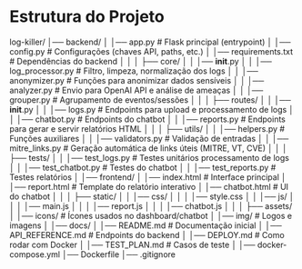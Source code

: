 # Estrutura do Projeto

log-killer/
│── backend/
│   │── app.py                 # Flask principal (entrypoint)
│   │── config.py              # Configurações (chaves API, paths, etc.)
│   │── requirements.txt       # Dependências do backend
│   │
│   ├── core/
│   │   │── __init__.py
│   │   │── log_processor.py   # Filtro, limpeza, normalização dos logs
│   │   │── anonymizer.py      # Funções para anonimizar dados sensíveis
│   │   │── analyzer.py        # Envio para OpenAI API e análise de ameaças
│   │   │── grouper.py         # Agrupamento de eventos/sessões
│   │
│   ├── routes/
│   │   │── __init__.py
│   │   │── logs.py            # Endpoints para upload e processamento de logs
│   │   │── chatbot.py         # Endpoints do chatbot
│   │   │── reports.py         # Endpoints para gerar e servir relatórios HTML
│   │
│   ├── utils/
│   │   │── helpers.py         # Funções auxiliares
│   │   │── validators.py      # Validação de entradas
│   │   │── mitre_links.py     # Geração automática de links úteis (MITRE, VT, CVE)
│   │
│   ├── tests/
│   │   │── test_logs.py       # Testes unitários processamento de logs
│   │   │── test_chatbot.py    # Testes do chatbot
│   │   │── test_reports.py    # Testes relatórios
│
│── frontend/
│   │── index.html             # Interface principal
│   │── report.html            # Template do relatório interativo
│   │── chatbot.html           # UI do chatbot
│   │
│   ├── static/
│   │   │── css/
│   │   │   │── style.css
│   │   │── js/
│   │   │   │── main.js
│   │   │   │── report.js
│   │   │   │── chatbot.js
│   │
│   ├── assets/
│       │── icons/             # Ícones usados no dashboard/chatbot
│       │── img/               # Logos e imagens
│
│── docs/
│   │── README.md              # Documentação inicial
│   │── API_REFERENCE.md       # Endpoints do backend
│   │── DEPLOY.md              # Como rodar com Docker
│   │── TEST_PLAN.md           # Casos de teste
│
│── docker-compose.yml
│── Dockerfile
│── .gitignore
